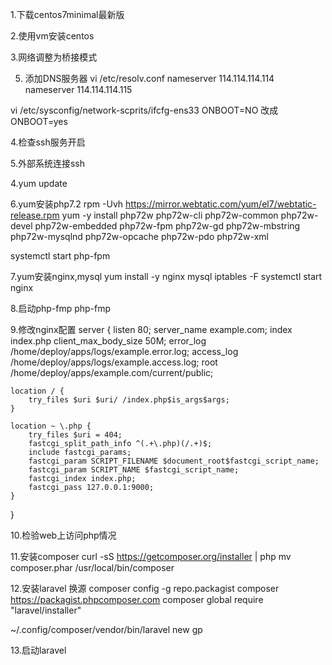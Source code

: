 1.下载centos7minimal最新版

2.使用vm安装centos

3.网络调整为桥接模式

5. 添加DNS服务器
vi /etc/resolv.conf
nameserver 114.114.114.114
nameserver 114.114.114.115

vi /etc/sysconfig/network-scprits/ifcfg-ens33
ONBOOT=NO 改成 ONBOOT=yes

4.检查ssh服务开启

5.外部系统连接ssh

4.yum update


6.yum安装php7.2
rpm -Uvh https://mirror.webtatic.com/yum/el7/webtatic-release.rpm
yum -y install php72w php72w-cli php72w-common php72w-devel php72w-embedded php72w-fpm php72w-gd php72w-mbstring php72w-mysqlnd php72w-opcache php72w-pdo php72w-xml

systemctl start php-fpm

7.yum安装nginx,mysql
yum install -y nginx mysql
iptables -F
systemctl start nginx

8.启动php-fmp
php-fmp

9.修改nginx配置
server {
    listen 80;
    server_name example.com;
    index index.php
    client_max_body_size 50M;
    error_log /home/deploy/apps/logs/example.error.log;
    access_log /home/deploy/apps/logs/example.access.log;
    root /home/deploy/apps/example.com/current/public;

    location / {
        try_files $uri $uri/ /index.php$is_args$args;
    }

    location ~ \.php {
        try_files $uri = 404;
        fastcgi_split_path_info ^(.+\.php)(/.+)$;
        include fastcgi_params;
        fastcgi_param SCRIPT_FILENAME $document_root$fastcgi_script_name;
        fastcgi_param SCRIPT_NAME $fastcgi_script_name;
        fastcgi_index index.php;
        fastcgi_pass 127.0.0.1:9000;
    }
}

10.检验web上访问php情况

11.安装composer
curl -sS https://getcomposer.org/installer | php
mv composer.phar /usr/local/bin/composer


12.安装laravel
换源
composer config -g repo.packagist composer https://packagist.phpcomposer.com
composer global require "laravel/installer"

~/.config/composer/vendor/bin/laravel new gp

13.启动laravel
